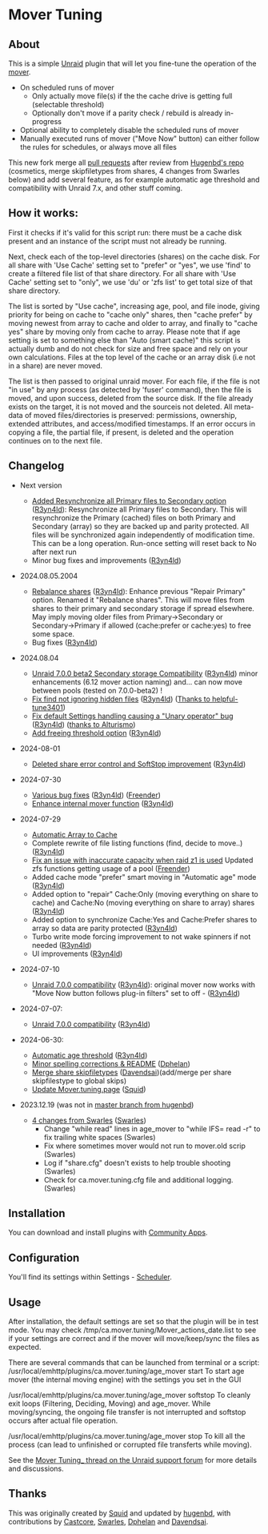 # Mover Tuning

## About

This is a simple [Unraid](https://unraid.net/) plugin that will let you fine-tune the operation of the [mover](https://docs.unraid.net/unraid-os/manual/additional-settings/#mover).

- On scheduled runs of mover
    - Only actually move file(s) if the the cache drive is getting full (selectable threshold)
    - Optionally don't move if a parity check / rebuild is already in-progress
- Optional ability to completely disable the scheduled runs of mover
- Manually executed runs of mover ("Move Now" button) can either follow the rules for schedules, or always move all files

This new fork merge all [pull requests](https://github.com/hugenbd/ca.mover.tuning/pulls) after review from [Hugenbd's repo](https://github.com/hugenbd/ca.mover.tuning) (cosmetics, merge skipfiletypes from shares, 4 changes from Swarles below) and add several feature, as for example automatic age threshold and compatibility with Unraid 7.x, and other stuff coming.

## How it works:

First it checks if it's valid for this script run: there must be a cache disk present and an instance of the script must not already be running.

Next, check each of the top-level directories (shares) on the cache disk.
For all share with 'Use Cache' setting set to "prefer" or "yes", we use 'find' to create a filtered file list of that share directory.
For all share with 'Use Cache' setting set to "only", we use 'du' or 'zfs list' to get total size of that share directory.

The list is sorted by "Use cache", increasing age, pool, and file inode, giving priority for being on cache to "cache only" shares, then "cache prefer" by moving newest from array to cache and older to array, and finally to "cache yes" share by moving only from cache to array.
Please note that if age setting is set to something else than "Auto (smart cache)" this script is actually dumb and do not check for size and free space and rely on your own calculations.
Files at the top level of the cache or an array disk (i.e not in a share) are never moved.

The list is then passed to original unraid mover.
For each file, if the file is not "in use" by any process (as detected by 'fuser' command), then the file is moved, and upon success, deleted from the source disk.  If the file already exists on the target, it is not moved and the sourceis not deleted.  All meta-data of moved files/directories is preserved: permissions, ownership, extended attributes, and access/modified timestamps.
If an error occurs in copying a file, the partial file, if present, is deleted and the operation continues on to the next file.

## Changelog
- Next version
    - [Added Resynchronize all Primary files to Secondary option]() ([R3yn4ld](https://github.com/R3yn4ld)): Resynchronize all Primary files to Secondary. This will resynchronize the Primary (cached) files on both Primary and Secondary (array) so they are backed up and parity protected. All files will be synchronized again independently of modification time. This can be a long operation. Run-once setting will reset back to No after next run
    - Minor bug fixes and improvements ([R3yn4ld](https://github.com/R3yn4ld))

- 2024.08.05.2004
    - [Rebalance shares](https://forums.unraid.net/topic/92126-smart-caching-script/) ([R3yn4ld](https://github.com/R3yn4ld)): Enhance previous "Repair Primary" option. Renamed it "Rebalance shares". This will move files from shares to their primary and secondary storage if spread elsewhere. May imply moving older files from Primary->Secondary or Secondary->Primary if allowed (cache:prefer or cache:yes) to free some space. 
    - Bug fixes ([R3yn4ld](https://github.com/R3yn4ld))

- 2024.08.04
    - [Unraid 7.0.0 beta2 Secondary storage Compatibility](https://github.com/R3yn4ld/ca.mover.tuning/tree/Unraid-7.0.0-Secondary-storage-Compatibility) ([R3yn4ld](https://github.com/R3yn4ld)) minor enhancements (6.12 mover action naming) and... can now move between pools (tested on 7.0.0-beta2) ! 
    - [Fix find not ignoring hidden files](https://github.com/R3yn4ld/ca.mover.tuning/tree/Fix-find-not-ignoring-hidden-files) ([R3yn4ld](https://github.com/R3yn4ld)) ([Thanks to helpful-tune3401](https://forums.unraid.net/topic/70783-plugin-mover-tuning/page/65/#comment-1449644))
    - [Fix default Settings handling causing a "Unary operator" bug](https://github.com/R3yn4ld/ca.mover.tuning/tree/Fix-unary-operator-bug) ([R3yn4ld](https://github.com/R3yn4ld)) ([thanks to Alturismo](https://forums.unraid.net/topic/70783-plugin-mover-tuning/page/64/#comment-1449175))
    - [Add freeing threshold option](https://github.com/R3yn4ld/ca.mover.tuning/tree/Add-freeing-threshold-option) ([R3yn4ld](https://github.com/R3yn4ld))

- 2024-08-01
    - [Deleted share error control and SoftStop improvement](https://github.com/R3yn4ld/ca.mover.tuning/tree/deleted-share-error-control) ([R3yn4ld](https://github.com/R3yn4ld))

- 2024-07-30
    - [Various bug fixes](https://github.com/R3yn4ld/ca.mover.tuning/tree/2024-07-29-various-bug-fixes) ([R3yn4ld](https://github.com/R3yn4ld)) ([Freender](https://github.com/freender))
    - [Enhance internal mover function](https://github.com/R3yn4ld/ca.mover.tuning/tree/Enhance-processTheMove-function) ([R3yn4ld](https://github.com/R3yn4ld))

- 2024-07-29
    - [Automatic Array to Cache](https://github.com/R3yn4ld/ca.mover.tuning/tree/automatic-array-to-cache)
    - Complete rewrite of file listing functions (find, decide to move..) ([R3yn4ld](https://github.com/R3yn4ld))
    - [Fix an issue with inaccurate capacity when raid z1 is used](https://github.com/R3yn4ld/ca.mover.tuning/pull/9/) Updated zfs functions getting usage of a pool ([Freender](https://github.com/freender))
    - Added cache mode "prefer" smart moving in "Automatic age" mode ([R3yn4ld](https://github.com/R3yn4ld))
    - Added option to "repair" Cache:Only (moving everything on share to cache) and Cache:No (moving everything on share to array) shares ([R3yn4ld](https://github.com/R3yn4ld))
    - Added option to synchronize Cache:Yes and Cache:Prefer shares to array so data are parity protected ([R3yn4ld](https://github.com/R3yn4ld))
    - Turbo write mode forcing improvement to not wake spinners if not needed ([R3yn4ld](https://github.com/R3yn4ld))
    - UI improvements ([R3yn4ld](https://github.com/R3yn4ld))

- 2024-07-10
    - [Unraid 7.0.0 compatibility](https://github.com/R3yn4ld/ca.mover.tuning/tree/unraid-7.0.0-compatibility) ([R3yn4ld](https://github.com/R3yn4ld)): original mover now works with "Move Now button follows plug-in filters" set to off - ([R3yn4ld](https://github.com/R3yn4ld))


- 2024-07-07:
    - [Unraid 7.0.0 compatibility](https://github.com/R3yn4ld/ca.mover.tuning/tree/unraid-7.0.0-compatibility) ([R3yn4ld](https://github.com/R3yn4ld))

- 2024-06-30: 
    - [Automatic age threshold](https://github.com/R3yn4ld/ca.mover.tuning/tree/automatic-age-threshold) ([R3yn4ld](https://github.com/R3yn4ld))
    - [Minor spelling corrections & README](https://github.com/dphelan/ca.mover.tuning/tree/spelling-corrections) ([Dphelan](https://github.com/dphelan))
    - [Merge share skipfiletypes](https://github.com/davendesai/unraid-mover-tuning/tree/merge-share-skipfiletypes) ([Davendsai](https://github.com/davendesai))(add/merge per share skipfilestype to global skips)
    - [Update Mover.tuning.page](https://github.com/Squidly271/ca.mover.tuning/tree/patch-2) ([Squid](https://github.com/Squidly271))

- 2023.12.19 (was not in [master branch from hugenbd](https://github.com/hugenbd/ca.mover.tuning))
    - [4 changes from Swarles](https://github.com/hugenbd/ca.mover.tuning/commit/64e06e91bd83431d768346e4d8158f7be039564e) ([Swarles](https://forums.unraid.net/profile/213067-swarles/))
        - Change "while read" lines in age_mover to "while IFS= read -r" to fix trailing white spaces (Swarles)
        - Fix where sometimes mover would not run to mover.old scrip (Swarles)
        - Log if "share.cfg" doesn't exists to help trouble shooting (Swarles)
        - Check for ca.mover.tuning.cfg file and additional logging. (Swarles)

## Installation

You can download and install plugins with [Community Apps](https://unraid.net/community/apps/c/plugins).

## Configuration

You'll find its settings within Settings - [Scheduler](https://docs.unraid.net/unraid-os/manual/additional-settings/#scheduler).

## Usage

After installation, the default settings are set so that the plugin will be in test mode. You may check /tmp/ca.mover.tuning/Mover_actions_date.list to see if your settings are correct and if the mover will move/keep/sync the files as expected.

There are several commands that can be launched from terminal or a script:
/usr/local/emhttp/plugins/ca.mover.tuning/age_mover start
To start age mover (the internal moving engine) with the settings you set in the GUI

/usr/local/emhttp/plugins/ca.mover.tuning/age_mover softstop
To cleanly exit loops (Filtering, Deciding, Moving) and age_mover. While moving/syncing, the ongoing file transfer is not interrupted and softstop occurs after actual file operation.

/usr/local/emhttp/plugins/ca.mover.tuning/age_mover stop
To kill all the process (can lead to unfinished or corrupted file transferts while moving).


See the [Mover Tuning_ thread on the Unraid support forum](https://forums.unraid.net/topic/70783-plugin-mover-tuning/) for more details and discussions.

## Thanks

This was originally created by [Squid](https://github.com/Squidly271) and updated by [hugenbd](https://github.com/hugenbd/ca.mover.tuning), with contributions by [Castcore](https://github.com/Castcore), [Swarles](https://github.com/hugenbd/ca.mover.tuning/commit/64e06e91bd83431d768346e4d8158f7be039564e), [Dphelan](https://github.com/dphelan) and [Davendsai](https://github.com/davendesai).
